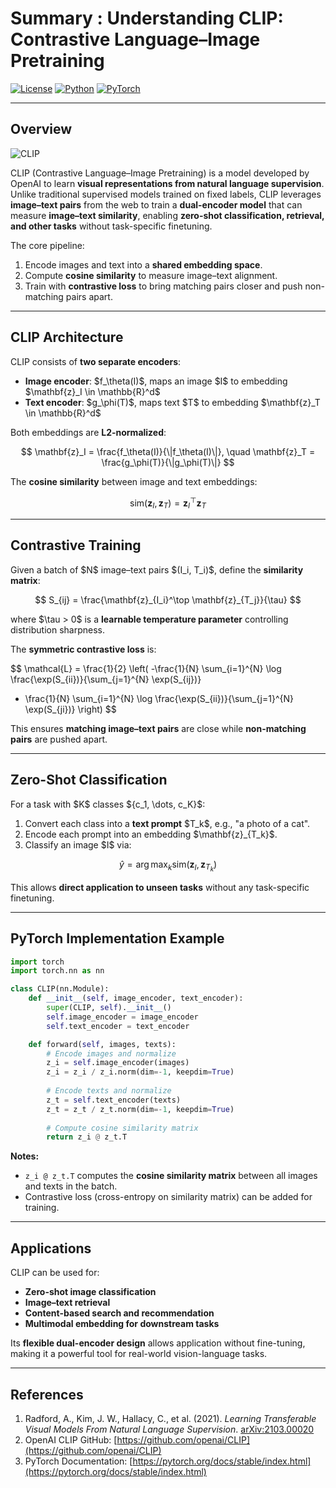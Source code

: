 # Summary : Understanding CLIP: Contrastive Language–Image Pretraining

[![License](https://img.shields.io/badge/License-Apache_2.0-blue.svg)](https://opensource.org/licenses/Apache-2.0) [![Python](https://img.shields.io/badge/Python-3.8+-3776AB.svg?logo=python\&logoColor=white)](https://www.python.org/) [![PyTorch](https://img.shields.io/badge/PyTorch-2.1.0-EE4C2C.svg)](https://pytorch.org/)

---

## Overview

![CLIP](https://raw.githubusercontent.com/openai/CLIP/main/CLIP.png)

CLIP (Contrastive Language–Image Pretraining) is a model developed by OpenAI to learn **visual representations from natural language supervision**. Unlike traditional supervised models trained on fixed labels, CLIP leverages **image–text pairs** from the web to train a **dual-encoder model** that can measure **image–text similarity**, enabling **zero-shot classification, retrieval, and other tasks** without task-specific finetuning.

The core pipeline:

1. Encode images and text into a **shared embedding space**.
2. Compute **cosine similarity** to measure image–text alignment.
3. Train with **contrastive loss** to bring matching pairs closer and push non-matching pairs apart.

---

## CLIP Architecture

CLIP consists of **two separate encoders**:

* **Image encoder**: \$f\_\theta(I)\$, maps an image \$I\$ to embedding \$\mathbf{z}\_I \in \mathbb{R}^d\$
* **Text encoder**: \$g\_\phi(T)\$, maps text \$T\$ to embedding \$\mathbf{z}\_T \in \mathbb{R}^d\$

Both embeddings are **L2-normalized**:

$$
\mathbf{z}_I = \frac{f_\theta(I)}{\|f_\theta(I)\|}, \quad
\mathbf{z}_T = \frac{g_\phi(T)}{\|g_\phi(T)\|}
$$

The **cosine similarity** between image and text embeddings:

$$
\text{sim}(\mathbf{z}_I, \mathbf{z}_T) = \mathbf{z}_I^\top \mathbf{z}_T
$$

---

## Contrastive Training

Given a batch of \$N\$ image–text pairs \$(I\_i, T\_i)\$, define the **similarity matrix**:

$$
S_{ij} = \frac{\mathbf{z}_{I_i}^\top \mathbf{z}_{T_j}}{\tau}
$$

where \$\tau > 0\$ is a **learnable temperature parameter** controlling distribution sharpness.

The **symmetric contrastive loss** is:

$$
\mathcal{L} = \frac{1}{2} \left(
-\frac{1}{N} \sum_{i=1}^{N} \log \frac{\exp(S_{ii})}{\sum_{j=1}^{N} \exp(S_{ij})}
- \frac{1}{N} \sum_{i=1}^{N} \log \frac{\exp(S_{ii})}{\sum_{j=1}^{N} \exp(S_{ji})}
\right)
$$

This ensures **matching image–text pairs** are close while **non-matching pairs** are pushed apart.

---

## Zero-Shot Classification

For a task with \$K\$ classes \${c\_1, \dots, c\_K}\$:

1. Convert each class into a **text prompt** \$T\_k\$, e.g., "a photo of a cat".
2. Encode each prompt into an embedding \$\mathbf{z}\_{T\_k}\$.
3. Classify an image \$I\$ via:

$$
\hat{y} = \arg\max_{k} \text{sim}(\mathbf{z}_I, \mathbf{z}_{T_k})
$$

This allows **direct application to unseen tasks** without any task-specific finetuning.

---

## PyTorch Implementation Example

```python
import torch
import torch.nn as nn

class CLIP(nn.Module):
    def __init__(self, image_encoder, text_encoder):
        super(CLIP, self).__init__()
        self.image_encoder = image_encoder
        self.text_encoder = text_encoder

    def forward(self, images, texts):
        # Encode images and normalize
        z_i = self.image_encoder(images)
        z_i = z_i / z_i.norm(dim=-1, keepdim=True)
        
        # Encode texts and normalize
        z_t = self.text_encoder(texts)
        z_t = z_t / z_t.norm(dim=-1, keepdim=True)
        
        # Compute cosine similarity matrix
        return z_i @ z_t.T
```

**Notes:**

* `z_i @ z_t.T` computes the **cosine similarity matrix** between all images and texts in the batch.
* Contrastive loss (cross-entropy on similarity matrix) can be added for training.

---

## Applications

CLIP can be used for:

* **Zero-shot image classification**
* **Image–text retrieval**
* **Content-based search and recommendation**
* **Multimodal embedding for downstream tasks**

Its **flexible dual-encoder design** allows application without fine-tuning, making it a powerful tool for real-world vision-language tasks.

---

## References

1. Radford, A., Kim, J. W., Hallacy, C., et al. (2021). *Learning Transferable Visual Models From Natural Language Supervision*. [arXiv:2103.00020](https://arxiv.org/abs/2103.00020)
2. OpenAI CLIP GitHub: [https://github.com/openai/CLIP](https://github.com/openai/CLIP)
3. PyTorch Documentation: [https://pytorch.org/docs/stable/index.html](https://pytorch.org/docs/stable/index.html)
